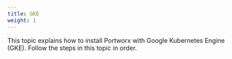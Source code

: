 ```yaml
---
title: GKE
weight: 1
---
```


This topic explains how to install Portworx with Google Kubernetes Engine (GKE). Follow the steps in this topic in order.

